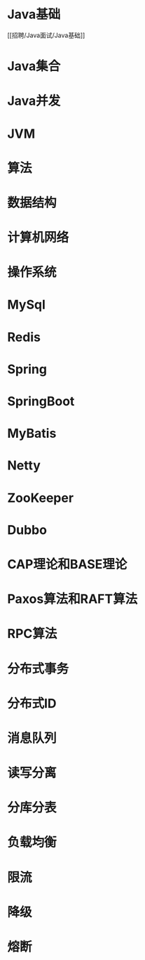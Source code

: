 # Java基础
[[招聘/Java面试/Java基础]]
# Java集合
# Java并发
# JVM

# 算法
# 数据结构
# 计算机网络
# 操作系统

# MySql
# Redis

# Spring
# SpringBoot
# MyBatis
# Netty
# ZooKeeper
# Dubbo

# CAP理论和BASE理论
# Paxos算法和RAFT算法
# RPC算法
# 分布式事务
# 分布式ID

# 消息队列
# 读写分离
# 分库分表
# 负载均衡

# 限流
# 降级
# 熔断

